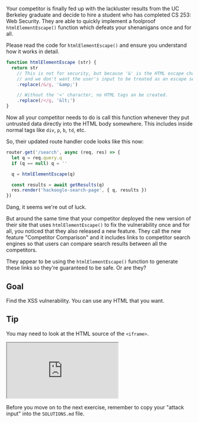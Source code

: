 Your competitor is finally fed up with the lackluster results from the UC Berkeley graduate and decide to hire a student who has completed CS 253: Web Security. They are able to quickly implement a foolproof `htmlElementEscape()` function which defeats your shenanigans once and for all.

Please read the code for `htmlElementEscape()` and ensure you understand how it works in detail.

```js
function htmlElementEscape (str) {
  return str
    // This is not for security, but because '&' is the HTML escape character
    // and we don't want the user's input to be treated as an escape sequence.
    .replace(/&/g, '&amp;')

    // Without the '<' character, no HTML tags an be created.
    .replace(/</g, '&lt;')
}
```

Now all your competitor needs to do is call this function whenever they put untrusted data directly into the HTML body somewhere. This includes inside normal tags like `div`, `p`, `b`, `td`, etc.

So, their updated route handler code looks like this now:

```js
router.get('/search', async (req, res) => {
  let q = req.query.q
  if (q == null) q = ''

  q = htmlElementEscape(q)

  const results = await getResults(q)
  res.render('hackoogle-search-page', { q, results })
})
```

Dang, it seems we're out of luck.

But around the same time that your competitor deployed the new version of their site that uses `htmlElementEscape()` to fix the vulnerability once and for all, you noticed that they also released a new feature. They call the new feature "Competitor Comparison" and it includes links to competitor search engines so that users can compare search results between all the competitors.

They appear to be using the `htmlElementEscape()` function to generate these links so they're guaranteed to be safe. Or are they?

## Goal

Find the XSS vulnerability. You can use any HTML that you want.

## Tip

You may need to look at the HTML source of the `<iframe>`.

<iframe src='http://localhost:4090'></iframe>

Before you move on to the next exercise, remember to copy your "attack input" into the `SOLUTIONS.md` file.
